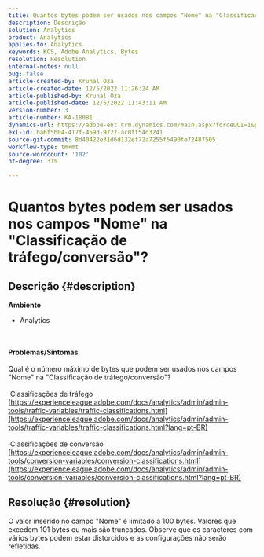 ```yaml
---
title: Quantos bytes podem ser usados nos campos "Nome" na "Classificação de tráfego/conversão"?
description: Descrição
solution: Analytics
product: Analytics
applies-to: Analytics
keywords: KCS, Adobe Analytics, Bytes
resolution: Resolution
internal-notes: null
bug: false
article-created-by: Krunal Oza
article-created-date: 12/5/2022 11:26:24 AM
article-published-by: Krunal Oza
article-published-date: 12/5/2022 11:43:11 AM
version-number: 3
article-number: KA-18081
dynamics-url: https://adobe-ent.crm.dynamics.com/main.aspx?forceUCI=1&pagetype=entityrecord&etn=knowledgearticle&id=650ddda4-8f74-ed11-81aa-6045bd006c82
exl-id: ba6f5b04-417f-459d-9727-ac0ff54d3241
source-git-commit: 8d40422e31d6d132ef72a7255f5490fe72487505
workflow-type: tm+mt
source-wordcount: '102'
ht-degree: 31%

---
```


# Quantos bytes podem ser usados nos campos &quot;Nome&quot; na &quot;Classificação de tráfego/conversão&quot;?

## Descrição {#description}

<b>Ambiente</b>
- Analytics

<br> <br><b>Problemas/Sintomas</b><br> <br>Qual é o número máximo de bytes que podem ser usados nos campos &quot;Nome&quot; na &quot;Classificação de tráfego/conversão&quot;?<br> <br>·Classificações de tráfego
[https://experienceleague.adobe.com/docs/analytics/admin/admin-tools/traffic-variables/traffic-classifications.html](https://experienceleague.adobe.com/docs/analytics/admin/admin-tools/traffic-variables/traffic-classifications.html?lang=pt-BR)<br> <br>·Classificações de conversão
[https://experienceleague.adobe.com/docs/analytics/admin/admin-tools/conversion-variables/conversion-classifications.html](https://experienceleague.adobe.com/docs/analytics/admin/admin-tools/conversion-variables/conversion-classifications.html?lang=pt-BR)

## Resolução {#resolution}


O valor inserido no campo &quot;Nome&quot; é limitado a 100 bytes. Valores que excedem 101 bytes ou mais são truncados. Observe que os caracteres com vários bytes podem estar distorcidos e as configurações não serão refletidas.
